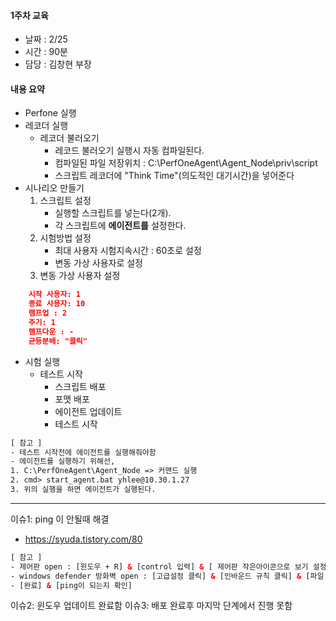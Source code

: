 #### 1주차 교육 
- 날짜 : 2/25
- 시간 : 90분
- 담당 : 김창현 부장

#### 내용 요약 
- Perfone 실행
- 레코더 실행
    - 레코더 불러오기 
        - 레코드 불러오기 실행시 자동 컴파일된다.
        - 컴파일된 파일 저장위치 : C:\PerfOneAgent\Agent_Node\priv\script
        - 스크립트 레코더에 "Think Time"(의도적인 대기시간)을 넣어준다
- 시나리오 만들기
    1. 스크립트 설정
        - 실행할 스크립트를 넣는다(2개). 
        - 각 스크립트에 <b>에이전트를</b> 설정한다.
    2. 시험방법 설정
        - 최대 사용자 시험지속시간 : 60초로 설정
        - 변동 가상 사용자로 설정
    3. 변동 가상 사용자 설정
```json
    시작 사용자: 1
    종료 사용자: 10
    램프업 : 2
    주기: 1
    램프다운 : -
    균등분배: "클릭"
```

   
- 시험 실행
    - 테스트 시작
        - 스크립트 배포
        - 포맷 배포
        - 에이전트 업데이트
        - 테스트 시작
```html
[ 참고 ]
- 테스트 시작전에 에이전트를 실행해줘야함
- 에이전트를 실행하기 위해선, 
1. C:\PerfOneAgent\Agent_Node => 커맨드 실행
2. cmd> start_agent.bat yhlee@10.30.1.27
3. 위의 실행을 하면 에이전트가 실행된다.
```




---
이슈1: ping 이 안될때 해결
 - https://syuda.tistory.com/80
 
 ```html
[ 참고 ]
- 제어판 open : [윈도우 + R] & [control 입력] & [ 제어판 작은아이콘으로 보기 설정 ]
- windows defender 방화벽 open : [고급설정 클릭] & [인바운드 규칙 클릭] & [파일 및 프린터 공유 & 우클릭 & 규칙사용 클릭 ]
- [완료] & [ping이 되는지 확인]

```

이슈2: 윈도우 업데이트 완료함
이슈3: 배포 완료후 마지막 단계에서 진행 못함